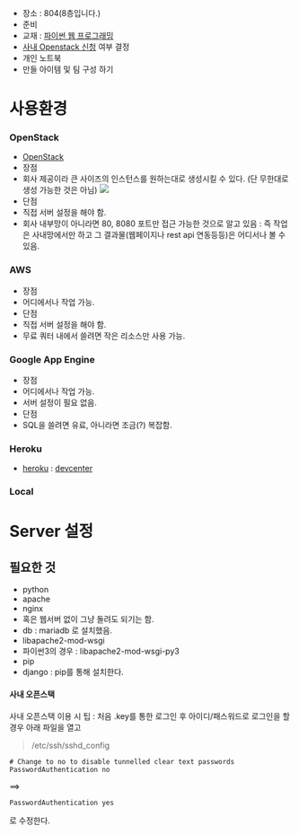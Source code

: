 * 장소 : 804(8층입니다.)
* 준비
 * 교재 : [파이썬 웹 프로그래밍](http://www.aladin.co.kr/shop/wproduct.aspx?ISBN=8968481814)
 * [사내 Openstack 신청](http://wiki.skplanet.com/pages/viewpage.action?pageId=55473573) 여부 결정
 * 개인 노트북
 * 만들 아이템 및 팀 구성 하기

# 사용환경
### OpenStack
* [OpenStack](http://ko.wikipedia.org/wiki/%EC%98%A4%ED%94%88%EC%8A%A4%ED%83%9D)
* 장점
 * 회사 제공이라 큰 사이즈의 인스턴스를 원하는대로 생성시킬 수 있다. (단 무한대로 생성 가능한 것은 아님)
![](https://github.com/neilpark/2015_Plalab_DjangoPython/blob/master/res/openstack_001.png)
* 단점
 * 직접 서버 설정을 해야 함.
 * 회사 내부망이 아니라면 80, 8080 포트만 접근 가능한 것으로 알고 있음 : 즉 작업은 사내망에서만 하고 그 결과물(웹페이지나 rest api 연동등등)은 어디서나 볼 수 있음.

### AWS
* 장점
 * 어디에서나 작업 가능.
* 단점
 * 직접 서버 설정을 해야 함.
 * 무료 쿼터 내에서 쓸려면 작은 리소스만 사용 가능.
 
### Google App Engine
* 장점
 * 어디에서나 작업 가능.
 * 서버 설정이 필요 없음.
* 단점
 * SQL을 쓸려면 유료, 아니라면 조금(?) 복잡함.
 
### Heroku
 * [heroku](https://www.heroku.com/) : [devcenter](https://devcenter.heroku.com/)
 
### Local

# Server 설정
## 필요한 것
* python
* apache
 * nginx
 * 혹은 웹서버 없이 그냥 돌려도 되기는 함.
* db : mariadb 로 설치했음.
* libapache2-mod-wsgi
 * 파이썬3의 경우 : libapache2-mod-wsgi-py3  
* pip
 * django : pip를 통해 설치한다.
 
#### 사내 오픈스택
사내 오픈스택 이용 시 팁 : 처음 .key를 통한 로그인 후 아이디/패스워드로 로그인을 할 경우 아래 파일을 열고
> /etc/ssh/sshd_config

```
# Change to no to disable tunnelled clear text passwords
PasswordAuthentication no
```
==>
```
PasswordAuthentication yes 
```
로 수정한다.
